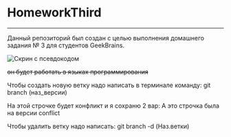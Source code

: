 # HomeworkThird

---

Данный репозиторий был создан с целью выполнения домашнего задания № 3 для студентов GeekBrains.

![Скрин с псевдокодом][def]

[def]: 2023-06-22_21-18-11.png

 ~~он будет работать в языках программирования~~

 Чтобы создать новую ветку надо написать в терминале команду:
 git branch (наз_версии)
 
 На этой строчке будет конфликт и я сохраню 2 вар:
 А это строчка была на версии conflict

Чтобы удалить ветку надо написать: git branch -d (Наз.ветки)
 
